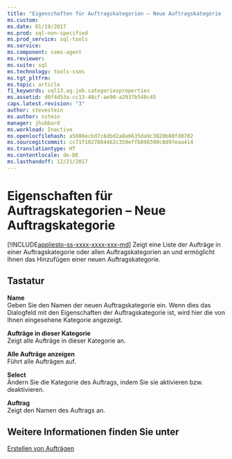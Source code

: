 ```yaml
---
title: "Eigenschaften für Auftragskategorien – Neue Auftragskategorie | Microsoft-Dokumentation"
ms.custom: 
ms.date: 01/19/2017
ms.prod: sql-non-specified
ms.prod_service: sql-tools
ms.service: 
ms.component: ssms-agent
ms.reviewer: 
ms.suite: sql
ms.technology: tools-ssms
ms.tgt_pltfrm: 
ms.topic: article
f1_keywords: sql13.ag.job.categoriesproperties
ms.assetid: d0f4d53a-cc13-48cf-ae90-a2937b548c45
caps.latest.revision: "3"
author: stevestein
ms.author: sstein
manager: jhubbard
ms.workload: Inactive
ms.openlocfilehash: a5086ecbd7c6dbd2a8a6635da9c3820b80fd0702
ms.sourcegitcommit: cc71f1027884462c359effb898390c8d97eaa414
ms.translationtype: HT
ms.contentlocale: de-DE
ms.lasthandoff: 12/21/2017
---
```

# <a name="job-categories-properties---new-job-category"></a>Eigenschaften für Auftragskategorien – Neue Auftragskategorie
[!INCLUDE[appliesto-ss-xxxx-xxxx-xxx-md](../../includes/appliesto-ss-xxxx-xxxx-xxx-md.md)] Zeigt eine Liste der Aufträge in einer Auftragskategorie oder allen Auftragskategorien an und ermöglicht Ihnen das Hinzufügen einer neuen Auftragskategorie.  
  
## <a name="options"></a>Tastatur  
**Name**  
Geben Sie den Namen der neuen Auftragskategorie ein. Wenn dies das Dialogfeld mit den Eigenschaften der Auftragskategorie ist, wird hier die von Ihnen eingesehene Kategorie angezeigt.  
  
**Aufträge in dieser Kategorie**  
Zeigt alle Aufträge in dieser Kategorie an.  
  
**Alle Aufträge anzeigen**  
Führt alle Aufträgen auf.  
  
**Select**  
Ändern Sie die Kategorie des Auftrags, indem Sie sie aktivieren bzw. deaktivieren.  
  
**Auftrag**  
Zeigt den Namen des Auftrags an.  
  
## <a name="see-also"></a>Weitere Informationen finden Sie unter  
[Erstellen von Aufträgen](../../ssms/agent/create-jobs.md)  
  

